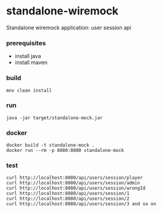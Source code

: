 # standalone-wiremock
Standalone wiremock application: user session api

### prerequisites

* install java
* install maven

### build

```
mnv clean install
```

### run

```
java -jar target/standalone-mock.jar
```

### docker
```
docker build -t standalone-mock .
docker run --rm -p 8080:8080 standalone-mock
```


### test
```
curl http://localhost:8080/api/users/session/player
curl http://localhost:8080/api/users/session/admin
curl http://localhost:8080/api/users/session/wrongId
curl http://localhost:8080/api/users/session/1
curl http://localhost:8080/api/users/session/2
curl http://localhost:8080/api/users/session/3 and so on
```
